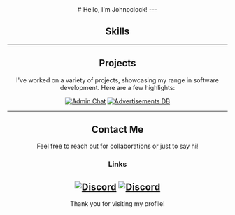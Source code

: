 <div align="center">
# Hello, I'm Johnoclock!
---

## Skills
---

## Projects

I've worked on a variety of projects, showcasing my range in software development. Here are a few highlights:


<a target="_blank" href=""><img src="https://img.shields.io/badge/Admin Chat-gra?style=for-the-badge&logo=github&color=333" alt="Admin Chat" /></a>
<a target="_blank" href=""><img src="https://img.shields.io/badge/Advertisements DB-gra?style=for-the-badge&logo=github&color=333" alt="Advertisements DB" /></a>

---

## Contact Me
Feel free to reach out for collaborations or just to say hi!

<h3>Links</h3>

<a target="_blank" href="https://discord.com/users/151762679659233280"><img src="https://img.shields.io/static/v1?label=&message=Discord&color=161B22&style=for-the-badge&logo=discord" alt="Discord" /></a>
<a targe t="_blank" href="https://discord.com/users/151762679659233280"><img src="https://img.shields.io/static/v1?label=&message=Discord&color=161B22&style=for-the-badge&logo=discord" alt="Discord" /></a>
---

Thank you for visiting my profile!

</div>
